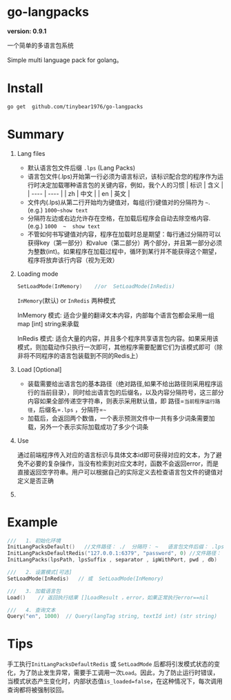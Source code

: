 # go-langpacks
**version: 0.9.1**



一个简单的多语言包系统

Simple multi language pack for golang。



# Install

```bash
go get  github.com/tinybear1976/go-langpacks
```

# Summary

1. Lang files
   - 默认语言包文件后缀 `.lps` (Lang Packs)
   - 语言包文件(.lps)开始第一行必须为语言标识，该标识配合您的程序作为运行时决定加载哪种语言包的关键内容，例如，我个人的习惯
   | 标识 | 含义 |
| ---- | ---- |
| zh   | 中文 |
| en   | 英文 |
   - 文件内(.lps)从第二行开始均为键值对，每组(行)键值对的分隔符为 `~`.  (e.g.)  `1000~show text`
   - 分隔符左边或右边允许存在空格，在加载后程序会自动去除空格内容.   (e.g.) `1000  ~  show text`
   - 不管如何书写键值对内容，程序在加载时总是期望：每行通过分隔符可以获得key（第一部分）和value（第二部分）两个部分，并且第一部分必须为整数(int)。如果程序在加载过程中，循环到某行并不能获得这个期望，程序将放弃该行内容（视为无效）
   
2. Loading mode

   ```go
   SetLoadMode(InMemory)    //or  SetLoadMode(InRedis)
   ```

   

   `InMemory`(默认) or `InRedis`  两种模式

   InMemory 模式: 适合少量的翻译文本内容，内部每个语言包都会采用一组 map [int] string来承载

   InRedis 模式: 适合大量的内容，并且多个程序共享语言包内容。如果采用该模式，则加载动作只执行一次即可，其他程序需要配置它们为该模式即可（除非将不同程序的语言包装载到不同的Redis上）

3. Load [Optional]

   - 装载需要给出语言包的基本路径（绝对路径,如果不给出路径则采用程序运行的当前目录），同时给出语言包的后缀名，以及内容分隔符号，这三部分内容如果全部传递空字符串，则表示采用默认值，即 路径=`当前程序运行路径`，后缀名=`.lps` ，分隔符=`~`
   - 加载后，会返回两个数值，一个表示预测文件中一共有多少词条需要加载，另外一个表示实际加载成功了多少个词条

4. Use

   通过前端程序传入对应的语言标识与具体文本id即可获得对应的文本，为了避免不必要的复杂操作，当没有检索到对应文本时，函数不会返回error，而是直接返回空字符串。用户可以根据自己的实际定义去检查语言包文件的键值对定义是否正确

5. 

# Example

```go
///   1. 初始化环境
InitLangPacksDefault()   //文件路径： ./  分隔符： ~   语言包文件后缀： .lps   加载模式：  InMemory
InitLangPacksDefaultRedis("127.0.0.1:6379", "password", 0) //文件路径： ./  分隔符： ~   语言包文件后缀： .lps   加载模式：  InRedis
InitLangPacks(lpsPath, lpsSuffix , separator , ipWithPort, pwd , db)

///   2. 设置模式[可选]
SetLoadMode(InRedis)   // 或  SetLoadMode(InMemory)

///   3. 加载语言包
Load()    // 返回执行结果 []LoadResult ，error，如果正常执行error==nil

///   4. 查询文本
Query("en", 1000)  // Query(langTag string, textId int) (str string)
```

# Tips

手工执行`InitLangPacksDefaultRedis` 或 `SetLoadMode` 后都将引发模式状态的变化，为了防止发生异常，需要手工调用一次`Load`。因此，为了防止运行时错误，当模式状态产生变化时，内部状态值`is_loaded=false`，在这种情况下，每次调用查询都将被强制驳回。


